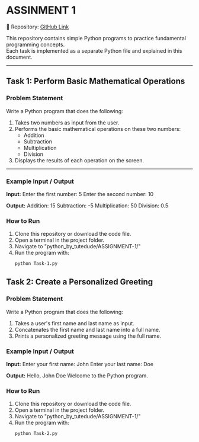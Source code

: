 # ASSINMENT 1

📌 Repository: [GitHub Link](https://github.com/chandraprakashbagde/python_by_tutedude)

This repository contains simple Python programs to practice fundamental programming concepts.  
Each task is implemented as a separate Python file and explained in this document.

---

## Task 1: Perform Basic Mathematical Operations

### Problem Statement
Write a Python program that does the following:
1. Takes two numbers as input from the user.
2. Performs the basic mathematical operations on these two numbers:
   - Addition
   - Subtraction
   - Multiplication
   - Division
3. Displays the results of each operation on the screen.

---

### Example Input / Output

**Input:**
Enter the first number: 5
Enter the second number: 10

**Output:**
Addition: 15
Subtraction: -5
Multiplication: 50
Division: 0.5

### How to Run
1. Clone this repository or download the code file.
2. Open a terminal in the project folder.
3. Navigate to "python_by_tutedude/ASSIGNMENT-1/"
3. Run the program with:
   ```bash
   python Task-1.py


## Task 2: Create a Personalized Greeting

### Problem Statement
Write a Python program that does the following:
1.  Takes a user's first name and last name as input.
2.  Concatenates the first name and last name into a full name.
3.  Prints a personalized greeting message using the full name.

### Example Input / Output

**Input:**
Enter your first name: John
Enter your last name: Doe

**Output:**
Hello, John Doe Welcome to the Python program.

### How to Run
1. Clone this repository or download the code file.
2. Open a terminal in the project folder.
3. Navigate to "python_by_tutedude/ASSIGNMENT-1/"
3. Run the program with:
   ```bash
   python Task-2.py